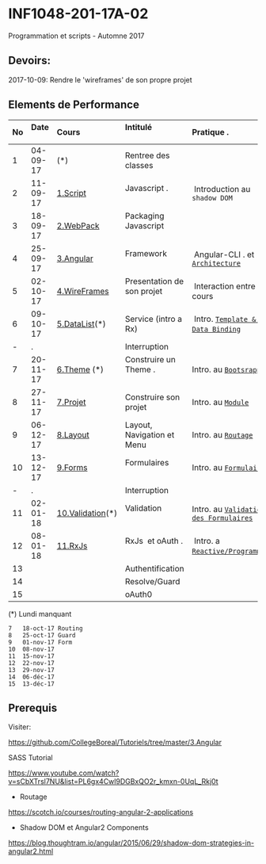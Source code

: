 # INF1048-201-17A-02
Programmation et scripts - Automne 2017

## Devoirs:

2017-10-09: Rendre le 'wireframes' de son propre projet

## Elements de Performance

|No| Date   | Cours                       | Intitulé                                |  Pratique .                            |
|--|--------|:----------------------------|:----------------------------------------|:---------------------------------------|
| 1|04-09-17| (*)                         | Rentree des classes                     |                                        |
| 2|11-09-17|[1.Script](1.Script)         | Javascript .                            |  Introduction au `shadow DOM`          |
| 3|18-09-17|[2.WebPack](2.WebPack)       | Packaging Javascript                    |                                        | 
| 4|25-09-17|[3.Angular](3.Angular)       | Framework                               |  Angular-CLI . et [`Architecture`](https://angular.io/guide/architecture) |
| 5|02-10-17|[4.WireFrames](4.WireFrames) | Presentation de son projet              |  Interaction entre les cours           |
| 6|09-10-17|[5.DataList](5.DataList)(*)  | Service (intro a Rx)                    |  Intro. [`Template & Data Binding`](https://angular.io/guide/displaying-data)  |
| -| .      |                             | Interruption                            |                                        |
| 7|20-11-17|[6.Theme](6.Theme) (*)       |  Construire un Theme .                  | Intro. au [`Bootsrapping`](https://angular.io/guide/bootstrapping)  |
| 8|27-11-17|[7.Projet](7.Projet)         | Construire son projet                   | Intro. au [`Module`](https://angular.io/guide/ngmodule) |
| 9|06-12-17|[8.Layout](8.Layout)         | Layout, Navigation et Menu              | Intro. au [`Routage`](https://angular.io/guide/router) |
|10|13-12-17|[9.Forms](9.Forms)           | Formulaires                             | Intro. au [`Formulaires`](https://angular.io/guide/user-input) |
| -| .      |                             | Interruption                            |                                        |
|11|02-01-18|[10.Validation](10.Validation)(*)| Validation                                | Intro. au [`Validation des Formulaires`](https://angular.io/guide/form-validation) |
|12|08-01-18|[11.RxJs](11.RxJs)           | RxJs  et oAuth .                         |  Intro. a [`Reactive/Programming`](https://auth0.com/blog/understanding-reactive-programming-and-rxjs/) |
|13|        |                             | Authentification                        |                                        |
|14|        |                             | Resolve/Guard                           |                                        |
|15|        |                             | oAuth0                                  |                                        |

(*) Lundi manquant

```
7	18-oct-17 Routing
8	25-oct-17 Guard
9	01-nov-17 Form
10	08-nov-17 
11	15-nov-17
12	22-nov-17
13	29-nov-17
14	06-déc-17
15	13-déc-17
```

## Prerequis

Visiter:

https://github.com/CollegeBoreal/Tutoriels/tree/master/3.Angular

SASS Tutorial

https://www.youtube.com/watch?v=sCbXTrsl7NU&list=PL6gx4Cwl9DGBxQO2r_kmxn-0UqL_Rkj0t


* Routage

https://scotch.io/courses/routing-angular-2-applications

* Shadow DOM et Angular2 Components

https://blog.thoughtram.io/angular/2015/06/29/shadow-dom-strategies-in-angular2.html


